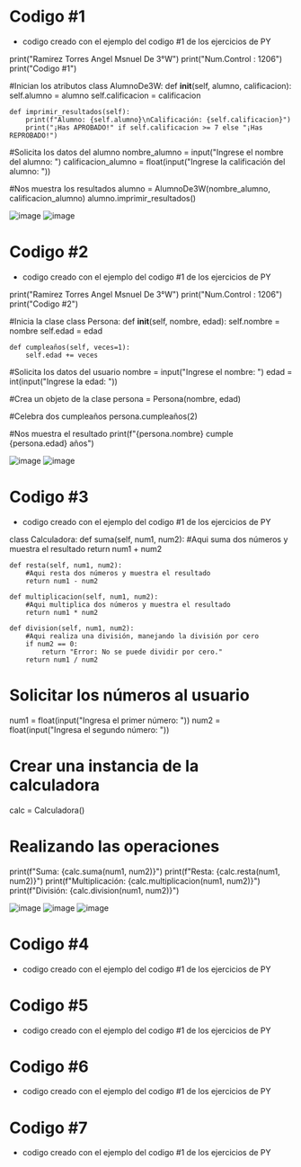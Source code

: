 # Codigo #1 
- codigo creado con el ejemplo del codigo #1 de los ejercicios de PY

print("Ramirez Torres Angel Msnuel De 3°W")
print("Num.Control : 1206")
print("Codigo #1")

#Inician los atributos 
class AlumnoDe3W:
    def __init__(self, alumno, calificacion):
        self.alumno = alumno
        self.calificacion = calificacion

    def imprimir_resultados(self):
        print(f"Alumno: {self.alumno}\nCalificación: {self.calificacion}")
        print("¡Has APROBADO!" if self.calificacion >= 7 else "¡Has REPROBADO!")

#Solicita los datos del alumno
nombre_alumno = input("Ingrese el nombre del alumno: ")
calificacion_alumno = float(input("Ingrese la calificación del alumno: "))

#Nos muestra los resultados 
alumno = AlumnoDe3W(nombre_alumno, calificacion_alumno)
alumno.imprimir_resultados()

![image](https://github.com/user-attachments/assets/50ee6e66-3d7e-4cd6-b551-16e0673cc443)
![image](https://github.com/user-attachments/assets/1428c363-c8b2-4834-a9fc-409307263aa4)

# Codigo #2
- codigo creado con el ejemplo del codigo #1 de los ejercicios de PY

print("Ramirez Torres Angel Msnuel De 3°W")
print("Num.Control : 1206")
print("Codigo #2")

#Inicia la clase
class Persona:
    def __init__(self, nombre, edad):
        self.nombre = nombre
        self.edad = edad

    def cumpleaños(self, veces=1):
        self.edad += veces

#Solicita los datos del usuario
nombre = input("Ingrese el nombre: ")
edad = int(input("Ingrese la edad: "))

#Crea un objeto de la clase
persona = Persona(nombre, edad)

#Celebra dos cumpleaños
persona.cumpleaños(2)

#Nos muestra el resultado 
print(f"{persona.nombre} cumple {persona.edad} años")

![image](https://github.com/user-attachments/assets/177a0d64-bf96-4e6a-9983-0b2dfaaaf909)
![image](https://github.com/user-attachments/assets/ce68194b-d115-4466-badc-1c16b2d38fd1)

# Codigo #3
- codigo creado con el ejemplo del codigo #1 de los ejercicios de PY

class Calculadora:
    def suma(self, num1, num2):
        #Aqui suma dos números y muestra el resultado
        return num1 + num2

    def resta(self, num1, num2):
        #Aqui resta dos números y muestra el resultado
        return num1 - num2

    def multiplicacion(self, num1, num2):
        #Aqui multiplica dos números y muestra el resultado
        return num1 * num2

    def division(self, num1, num2):
        #Aqui realiza una división, manejando la división por cero
        if num2 == 0:
            return "Error: No se puede dividir por cero."
        return num1 / num2


# Solicitar los números al usuario
num1 = float(input("Ingresa el primer número: "))
num2 = float(input("Ingresa el segundo número: "))

# Crear una instancia de la calculadora
calc = Calculadora()

# Realizando las operaciones
print(f"Suma: {calc.suma(num1, num2)}")
print(f"Resta: {calc.resta(num1, num2)}")
print(f"Multiplicación: {calc.multiplicacion(num1, num2)}")
print(f"División: {calc.division(num1, num2)}")

![image](https://github.com/user-attachments/assets/20e6db8d-eddd-4c9b-a974-f8bb4f55a13e)
![image](https://github.com/user-attachments/assets/659cb672-8887-427c-ad56-f980586088d0)
![image](https://github.com/user-attachments/assets/dabefac8-8456-4bb9-8faf-8036ac5bab2c)

# Codigo #4
- codigo creado con el ejemplo del codigo #1 de los ejercicios de PY








# Codigo #5
- codigo creado con el ejemplo del codigo #1 de los ejercicios de PY









# Codigo #6
- codigo creado con el ejemplo del codigo #1 de los ejercicios de PY








# Codigo #7
- codigo creado con el ejemplo del codigo #1 de los ejercicios de PY

